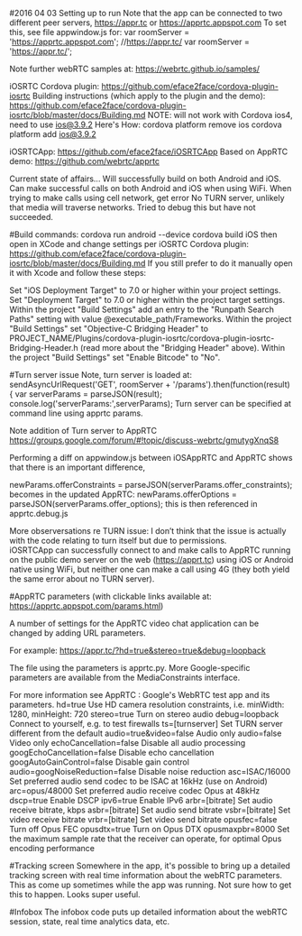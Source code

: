 

#2016 04 03 Setting up to run
Note that the app can be connected to two different peer servers, https://appr.tc or https://apprtc.appspot.com
To set this, see file appwindow.js for:
var roomServer = 'https://apprtc.appspot.com';
//https://appr.tc/
var roomServer = 'https://appr.tc/';

Note further webRTC samples at: https://webrtc.github.io/samples/

iOSRTC Cordova plugin: https://github.com/eface2face/cordova-plugin-iosrtc
Building instructions (which apply to the plugin and the demo):
https://github.com/eface2face/cordova-plugin-iosrtc/blob/master/docs/Building.md
NOTE: will not work with Cordova ios4, need to use ios@3.9.2  Here's How:
cordova platform remove ios
cordova platform add ios@3.9.2


iOSRTCApp: https://github.com/eface2face/iOSRTCApp
Based on
AppRTC demo: https://github.com/webrtc/apprtc


Current state of affairs...
Will successfully build on both Android and iOS.
Can make successful calls on both Android and iOS when using WiFi.
When trying to make calls using cell network, get error No TURN server, unlikely that media will traverse networks.
Tried to debug this but have not succeeded.

#Build commands:
cordova run android --device
cordova build iOS
then open in XCode and change settings per iOSRTC Cordova plugin: https://github.com/eface2face/cordova-plugin-iosrtc/blob/master/docs/Building.md
If you still prefer to do it manually open it with Xcode and follow these steps:

Set "iOS Deployment Target" to 7.0 or higher within your project settings.
Set "Deployment Target" to 7.0 or higher within the project target settings.
Within the project "Build Settings" add an entry to the "Runpath Search Paths" setting with value @executable_path/Frameworks.
Within the project "Build Settings" set "Objective-C Bridging Header" to PROJECT_NAME/Plugins/cordova-plugin-iosrtc/cordova-plugin-iosrtc-Bridging-Header.h (read more about the "Bridging Header" above).
Within the project "Build Settings" set "Enable Bitcode" to "No".


#Turn server issue
Note, turn server is loaded at:
      sendAsyncUrlRequest('GET', roomServer + '/params').then(function(result) {
        var serverParams = parseJSON(result);
        console.log('serverParams:',serverParams);
Turn server can be specified at command line using apprtc params.

Note addition of Turn server to AppRTC
https://groups.google.com/forum/#!topic/discuss-webrtc/gmutygXnqS8

Performing a diff on appwindow.js between iOSAppRTC and AppRTC shows that there is an important difference, 

newParams.offerConstraints = parseJSON(serverParams.offer_constraints);
becomes in the updated AppRTC:
newParams.offerOptions = parseJSON(serverParams.offer_options);
this is then referenced in apprtc.debug.js

More observersations re TURN issue:
I don’t think that the issue is actually with the code relating to turn itself but due to permissions.  
iOSRTCApp can successfully connect to and make calls to AppRTC running on the public demo server on the web (https://apprt.tc) using iOS or Android native 
using WiFi, but neither one can make a call using 4G (they both yield the same error about no TURN server).


#AppRTC parameters (with clickable links available at: https://apprtc.appspot.com/params.html)
 
 A number of settings for the AppRTC video chat application can be changed by adding URL parameters.
 
 For example: https://appr.tc/?hd=true&stereo=true&debug=loopback
 
 The file using the parameters is apprtc.py. More Google-specific parameters are available from the MediaConstraints interface.
 
 For more information see AppRTC : Google's WebRTC test app and its parameters.
 hd=true	Use HD camera resolution constraints, i.e. minWidth: 1280, minHeight: 720
 stereo=true	Turn on stereo audio
 debug=loopback	Connect to yourself, e.g. to test firewalls
 ts=[turnserver]	Set TURN server different from the default
 audio=true&video=false	Audio only
 audio=false	Video only
 echoCancellation=false	Disable all audio processing
 googEchoCancellation=false	Disable echo cancellation
 googAutoGainControl=false	Disable gain control
 audio=googNoiseReduction=false	Disable noise reduction
 asc=ISAC/16000	Set preferred audio send codec to be ISAC at 16kHz (use on Android)
 arc=opus/48000	Set preferred audio receive codec Opus at 48kHz
 dscp=true	Enable DSCP
 ipv6=true	Enable IPv6
 arbr=[bitrate]	Set audio receive bitrate, kbps
 asbr=[bitrate]	Set audio send bitrate
 vsbr=[bitrate]	Set video receive bitrate
 vrbr=[bitrate]	Set video send bitrate
 opusfec=false	Turn off Opus FEC
 opusdtx=true	Turn on Opus DTX
 opusmaxpbr=8000	Set the maximum sample rate that the receiver can operate, for optimal Opus encoding performance


#Tracking screen
Somewhere in the app, it's possible to bring up a detailed tracking screen with real time information about the webRTC parameters.
This as come up sometimes while the app was running.  Not sure how to get this to happen.  Looks super useful.

#Infobox
The infobox code puts up detailed information about the webRTC session, state, real time analytics data, etc.


